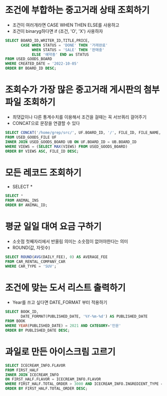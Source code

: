 # 조건에 부합하는 중고거래 상태 조회하기
- 조건이 여러개라면 CASE WHEN THEN ELSE를 사용하고
- 조건이 binaryg하다면 if (조건, 'O', 'X') 사용하자


``` sql
SELECT BOARD_ID,WRITER_ID,TITLE,PRICE, 
       CASE WHEN STATUS = 'DONE' THEN '거래완료' 
            WHEN STATUS = 'SALE' THEN '판매중'
            ELSE '예약중' END as STATUS
FROM USED_GOODS_BOARD
WHERE CREATED_DATE = '2022-10-05'
ORDER BY BOARD_ID DESC;
```

# 조회수가 가장 많은 중고거래 게시판의 첨부파일 조회하기
- 최댓값이나 다른 통계수치를 이용해서 조건을 걸때는 꼭 서브쿼리 걸어주기
- CONCAT으로 문장을 연결할 수 있다

``` sql
SELECT CONCAT('/home/grep/src/', UF.BOARD_ID, '/', FILE_ID, FILE_NAME, FILE_EXT ) AS FILE_PATH
FROM USED_GOODS_FILE UF
INNER JOIN USED_GOODS_BOARD UB ON UF.BOARD_ID = UB.BOARD_ID
WHERE VIEWS = (SELECT MAX(VIEWS) FROM USED_GOODS_BOARD)
ORDER BY VIEWS ASC, FILE_ID DESC;
```


# 모든 레코드 조회하기
- SELECT *

``` sql
SELECT *
FROM ANIMAL_INS
ORDER BY ANIMAL_ID;
```

# 평균 일일 대여 요금 구하기
- 소숫점 첫째자리에서 반올림 의미는 소숫점이 없어야한다는 의미
- ROUND(값, 자릿수)

``` sql
SELECT ROUND(AVG(DAILY_FEE), 0) AS AVERAGE_FEE
FROM CAR_RENTAL_COMPANY_CAR
WHERE CAR_TYPE = 'SUV';
```

# 조건에 맞는 도서 리스트 출력하기
- Year를 쓰고 싶다면 DATE_FORMAT 부터 적용하기

``` sql
SELECT BOOK_ID, 
       DATE_FORMAT(PUBLISHED_DATE, '%Y-%m-%d') AS PUBLISHED_DATE
FROM BOOK
WHERE YEAR(PUBLISHED_DATE) = 2021 AND CATEGORY='인문'
ORDER BY PUBLISHED_DATE DESC;
```

# 과일로 만든 아이스크림 고르기

``` sql
SELECT ICECREAM_INFO.FLAVOR
FROM FIRST_HALF
INNER JOIN ICECREAM_INFO
ON FIRST_HALF.FLAVOR = ICECREAM_INFO.FLAVOR
WHERE FIRST_HALF.TOTAL_ORDER > 3000 AND ICECREAM_INFO.INGREDIENT_TYPE = 'fruit_based'
ORDER BY FIRST_HALF.TOTAL_ORDER DESC;
```
